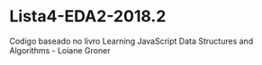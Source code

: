 # Lista4-EDA2-2018.2
Codigo baseado no livro Learning	JavaScript	Data	Structures	and	Algorithms - Loiane Groner


